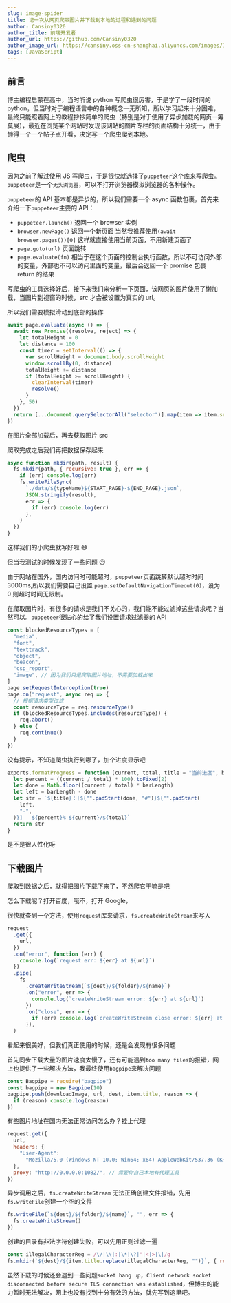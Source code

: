 ```yaml
---
slug: image-spider
title: 记一次从网页爬取图片并下载到本地的过程和遇到的问题
author: Cansiny0320
author_title: 前端开发者
author_url: https://github.com/Cansiny0320
author_image_url: https://cansiny.oss-cn-shanghai.aliyuncs.com/images/1618298366420-logo.jpg
tags: [JavaScript]
---
```


## 前言

博主编程启蒙在高中，当时听说 python 写爬虫很厉害，于是学了一段时间的 python，但当时对于编程语言中的各种概念一无所知，所以学习起来十分困难，最终只能照着网上的教程抄抄简单的爬虫（特别是对于使用了异步加载的网页一筹莫展），最近在浏览某个网站时发现该网站的图片专栏的页面结构十分统一，由于懒得一个一个帖子点开看，决定写一个爬虫爬到本地。

<!--truncate-->

## 爬虫

因为之前了解过使用 JS 写爬虫，于是很快就选择了`puppeteer`这个库来写爬虫。`puppeteer`是一个`无头浏览器`，可以不打开浏览器模拟浏览器的各种操作。

`puppeteer`的 API 基本都是异步的，所以我们需要一个 async 函数包裹，首先来介绍一下`puppeteer`主要的 API：

- `puppeteer.launch()` 返回一个 browser 实例
- `browser.newPage()` 返回一个新页面 当然我推荐使用`(await browser.pages())[0]` 这样就直接使用当前页面，不用新建页面了
- `page.goto(url)` 页面跳转
- `page.evaluate(fn)` 相当于在这个页面的控制台执行函数，所以不可访问外部的变量，外部也不可以访问里面的变量，最后会返回一个 promise 包裹 return 的结果

写爬虫的工具选择好后，接下来我们来分析一下页面，该网页的图片使用了懒加载，当图片到视窗的时候，src 才会被设置为真实的 url。

所以我们需要模拟滑动到底部的操作

```js
await page.evaluate(async () => {
  await new Promise((resolve, reject) => {
    let totalHeight = 0
    let distance = 100
    const timer = setInterval(() => {
      var scrollHeight = document.body.scrollHeight
      window.scrollBy(0, distance)
      totalHeight += distance
      if (totalHeight >= scrollHeight) {
        clearInterval(timer)
        resolve()
      }
    }, 50)
  })
  return [...document.querySelectorAll("selector")].map(item => item.src)
})
```

在图片全部加载后，再去获取图片 src

爬取完成之后我们再把数据保存起来

```js
async function mkdir(path, result) {
  fs.mkdir(path, { recursive: true }, err => {
    if (err) console.log(err)
    fs.writeFileSync(
      `./data/${typeName}${START_PAGE}-${END_PAGE}.json`,
      JSON.stringify(result),
      err => {
        if (err) console.log(err)
      },
    )
  })
}
```

这样我们的小爬虫就写好啦 😄

但当我测试的时候发现了一些问题 😥

由于网站在国外，国内访问时可能超时，`puppeteer`页面跳转默认超时时间 3000ms,所以我们需要自己设置 `page.setDefaultNavigationTimeout(0)`，设为 0 则超时时间无限制。

在爬取图片时，有很多的请求是我们不关心的，我们能不能过滤掉这些请求呢？当然可以。`puppeteer`很贴心的给了我们设置请求过滤器的 API

```js
const blockedResourceTypes = [
  "media",
  "font",
  "texttrack",
  "object",
  "beacon",
  "csp_report",
  "image", // 因为我们只是爬取图片地址，不需要加载出来
]
page.setRequestInterception(true)
page.on("request", async req => {
  // 根据请求类型过滤
  const resourceType = req.resourceType()
  if (blockedResourceTypes.includes(resourceType)) {
    req.abort()
  } else {
    req.continue()
  }
})
```

没有提示，不知道爬虫执行到哪了，加个进度显示吧

```js
exports.formatProgress = function (current, total, title = "当前进度", barLength = 40) {
  let percent = ((current / total) * 100).toFixed(2)
  let done = Math.floor((current / total) * barLength)
  let left = barLength - done
  let str = `${title}：[${"".padStart(done, "#")}${"".padStart(
    left,
    "-",
  )}]   ${percent}% ${current}/${total}`
  return str
}
```

是不是很人性化呀

## 下载图片

爬取到数据之后，就得把图片下载下来了，不然爬它干嘛是吧

怎么下载呢？打开百度，哦不，打开 Google，

很快就查到一个方法，使用`request`库来请求，`fs.createWriteStream`来写入

```js
request
  .get({
    url,
  })
  .on("error", function (err) {
    console.log(`request err: ${err} at ${url}`)
  })
  .pipe(
    fs
      .createWriteStream(`${dest}/${folder}/${name}`)
      .on("error", err => {
        console.log(`createWriteStream error: ${err} at ${url}`)
      })
      .on("close", err => {
        if (err) console.log(`createWriteStream close error: ${err} at ${url}`)
      }),
  )
```

看起来很美好，但我们真正使用的时候，还是会发现有很多问题

首先同步下载大量的图片速度太慢了，还有可能遇到`too many files`的报错，网上也提供了一些解决方法，我最终使用`bagpipe`来解决问题

```js
const Bagpipe = require("bagpipe")
const bagpipe = new Bagpipe(10)
bagpipe.push(downloadImage, url, dest, item.title, reason => {
  if (reason) console.log(reason)
})
```

有些图片地址在国内无法正常访问怎么办？挂上代理

```js
request.get({
  url,
  headers: {
    "User-Agent":
      "Mozilla/5.0 (Windows NT 10.0; Win64; x64) AppleWebKit/537.36 (KHTML, like Gecko) Chrome/89.0.4389.114 Safari/537.36",
  },
  proxy: "http://0.0.0.0:1082/", // 需要你自己本地有代理工具
})
```

异步调用之后，`fs.createWriteStream` 无法正确创建文件报错，先用`fs.writeFile`创建一个空的文件

```js
fs.writeFile(`${dest}/${folder}/${name}`, "", err => {
  fs.createWriteStream()
})
```

创建的目录有非法字符创建失败，可以先用正则过滤一遍

```js
const illegalCharacterReg = /\/|\\|:|\*|\?|"|<|>|\|/g
fs.mkdir(`${dest}/${item.title.replace(illegalCharacterReg, "")}`, { recursive: true }, err => {...})
```

虽然下载的时候还会遇到一些问题`socket hang up`，`Client network socket disconnected before secure TLS connection was established`，但博主的能力暂时无法解决，网上也没有找到十分有效的方法，就先写到这里吧。

